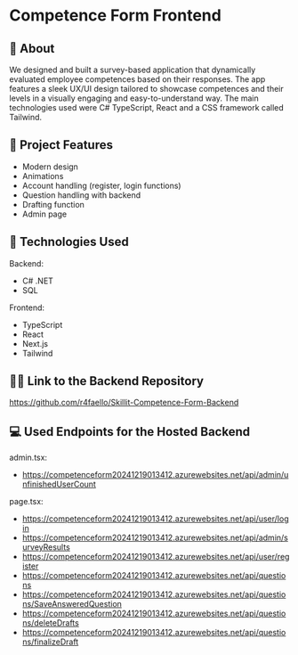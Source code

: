 # Competence Form Frontend

## 📌 About

We designed and built a survey-based application that dynamically evaluated employee competences based on their responses. The app features a sleek UX/UI design tailored to showcase competences and their levels in a visually engaging and easy-to-understand way. The main technologies used were C# TypeScript, React and a CSS framework called Tailwind.

## 🎯 Project Features

* Modern design
* Animations
* Account handling (register, login functions)
* Question handling with backend
* Drafting function
* Admin page

## 🔧 Technologies Used

Backend:
* C# .NET
* SQL

Frontend:
* TypeScript
* React
* Next.js
* Tailwind

## 👨‍💻 Link to the Backend Repository

https://github.com/r4faello/Skillit-Competence-Form-Backend

## 💻 Used Endpoints for the Hosted Backend

admin.tsx:

* https://competenceform20241219013412.azurewebsites.net/api/admin/unfinishedUserCount

page.tsx:

* https://competenceform20241219013412.azurewebsites.net/api/user/login
* https://competenceform20241219013412.azurewebsites.net/api/admin/surveyResults
* https://competenceform20241219013412.azurewebsites.net/api/user/register
* https://competenceform20241219013412.azurewebsites.net/api/questions
* https://competenceform20241219013412.azurewebsites.net/api/questions/SaveAnsweredQuestion
* https://competenceform20241219013412.azurewebsites.net/api/questions/deleteDrafts
* https://competenceform20241219013412.azurewebsites.net/api/questions/finalizeDraft
